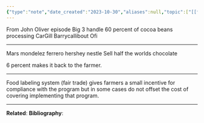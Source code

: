 ```yaml
---
{"type":"note","date_created":"2023-10-30","aliases":null,"topic":["[[food system]]","[[food labeling]]"],"summary":null,"url":null,"layout":null,"banner":null,"dg-publish":true,"tags":["seedling"],"permalink":"/100-notes/chocolate-industry-players/","dgPassFrontmatter":true,"created":"2023-10-30T21:00:27.000-05:00","updated":"2023-11-02T17:14:27.002-05:00"}
---
```


From John Oliver episode
Big 3 handle 60 percent of cocoa beans processing
CarGill 
Barrycallibout
Ofi 

---

Mars mondelez ferrero hershey nestle
Sell half the worlds chocolate

6 percent makes it back to the farmer.

---

Food labeling system (fair trade) gives farmers a small incentive for compliance with the program but in some cases do not offset the cost of covering implementing that program.

---
**Related**:
**Bibliography**: